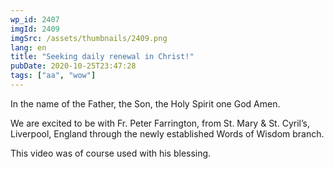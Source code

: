```yaml
---
wp_id: 2407
imgId: 2409
imgSrc: /assets/thumbnails/2409.png
lang: en
title: "Seeking daily renewal in Christ!"
pubDate: 2020-10-25T23:47:28
tags: ["aa", "wow"]
---
```

<!-- page: 6 -->

<p>In the name of the Father, the Son, the Holy Spirit one God Amen.</p>
<p>We are excited to be with Fr. Peter Farrington, from St. Mary &amp; St. Cyril&#8217;s, Liverpool, England through the newly established Words of Wisdom branch.</p>
<p>This video was of course used with his blessing.</p>
<p>&nbsp;</p>
